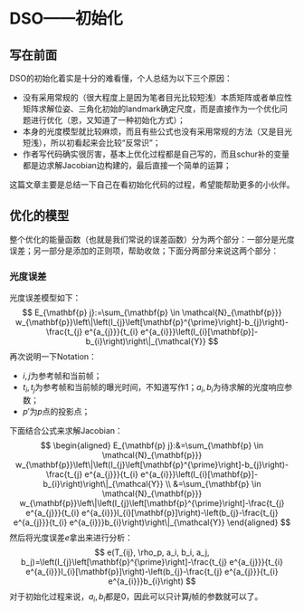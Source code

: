 # DSO——初始化



## 写在前面

DSO的初始化着实是十分的难看懂，个人总结为以下三个原因：

- 没有采用常规的（很大程度上是因为笔者目光比较短浅）本质矩阵或者单应性矩阵求解位姿、三角化初始的landmark确定尺度，而是直接作为一个优化问题进行优化（恩，又知道了一种初始化方式）；
- 本身的光度模型就比较麻烦，而且有些公式也没有采用常规的方法（又是目光短浅），所以初看起来会比较“反常识”；
- 作者写代码确实很厉害，基本上优化过程都是自己写的，而且schur补的变量都是边求解Jacobian边构建的，最后直接一个简单的运算；

这篇文章主要是总结一下自己在看初始化代码的过程，希望能帮助更多的小伙伴。



## 优化的模型

整个优化的能量函数（也就是我们常说的误差函数）分为两个部分：一部分是光度误差；另一部分是添加的正则项，帮助收敛；下面分两部分来说这两个部分：

### 光度误差

光度误差模型如下：
$$
E_{\mathbf{p} j}:=\sum_{\mathbf{p} \in \mathcal{N}_{\mathbf{p}}} w_{\mathbf{p}}\left\|\left(I_{j}\left[\mathbf{p}^{\prime}\right]-b_{j}\right)-\frac{t_{j} e^{a_{j}}}{t_{i} e^{a_{i}}}\left(I_{i}[\mathbf{p}]-b_{i}\right)\right\|_{\mathcal{Y}}
$$
再次说明一下Notation：

- $i, j$为参考帧和当前帧；
- $t_i, t_j$为参考帧和当前帧的曝光时间，不知道写作1；$a_i, b_i$为待求解的光度响应参数；
- $p\prime$为$p$点的投影点；

下面结合公式来求解Jacobian：
$$
\begin{aligned}
E_{\mathbf{p} j}:&=\sum_{\mathbf{p} \in \mathcal{N}_{\mathbf{p}}} w_{\mathbf{p}}\left\|\left(I_{j}\left[\mathbf{p}^{\prime}\right]-b_{j}\right)-\frac{t_{j} e^{a_{j}}}{t_{i} e^{a_{i}}}\left(I_{i}[\mathbf{p}]-b_{i}\right)\right\|_{\mathcal{Y}} \\ 
&=\sum_{\mathbf{p} \in \mathcal{N}_{\mathbf{p}}} w_{\mathbf{p}}\left\|\left(I_{j}\left[\mathbf{p}^{\prime}\right]-\frac{t_{j} e^{a_{j}}}{t_{i} e^{a_{i}}}I_{i}[\mathbf{p}]\right)-\left(b_{j}-\frac{t_{j} e^{a_{j}}}{t_{i} e^{a_{i}}}b_{i}\right)\right\|_{\mathcal{Y}}
\end{aligned}
$$
然后将光度误差$e$拿出来进行分析：
$$
e(T_{ij}, \rho_p, a_i, b_i, a_j, b_j)=\left(I_{j}\left[\mathbf{p}^{\prime}\right]-\frac{t_{j} e^{a_{j}}}{t_{i} e^{a_{i}}}I_{i}[\mathbf{p}]\right)-\left(b_{j}-\frac{t_{j} e^{a_{j}}}{t_{i} e^{a_{i}}}b_{i}\right)
$$
对于初始化过程来说，$a_i, b_i$都是0，因此可以只计算$j$帧的参数就可以了。

